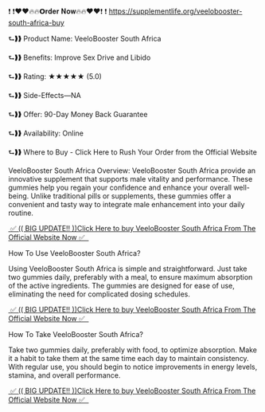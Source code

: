 ❗ ❗❤️❤️🔥🔥𝗢𝐫𝐝𝐞𝐫 𝐍𝐨𝐰🔥🔥❤️❤️❗ ❗
https://supplementlife.org/veelobooster-south-africa-buy



⮑❱❱ Product Name: VeeloBooster South Africa

⮑❱❱ Benefits: Improve Sex Drive and Libido

⮑❱❱ Rating: ★★★★★ (5.0)

⮑❱❱ Side-Effects—NA

⮑❱❱ Offer: 90-Day Money Back Guarantee

⮑❱❱ Availability: Online

⮑❱❱ Where to Buy - Click Here to Rush Your Order from the Official Website

 

VeeloBooster South Africa Overview: VeeloBooster South Africa provide an innovative supplement that supports male vitality and performance. These gummies help you regain your confidence and enhance your overall well-being. Unlike traditional pills or supplements, these gummies offer a convenient and tasty way to integrate male enhancement into your daily routine.


<a href="https://supplementlife.org/veelobooster-south-africa-buy">&nbsp;✅ (( BIG UPDATE!! ))Click Here to buy VeeloBooster South Africa From The Official Website Now ✅ &nbsp;</a>

How To Use VeeloBooster South Africa?

Using VeeloBooster South Africa is simple and straightforward. Just take two gummies daily, preferably with a meal, to ensure maximum absorption of the active ingredients. The gummies are designed for ease of use, eliminating the need for complicated dosing schedules.


<a href="https://supplementlife.org/veelobooster-south-africa-buy">&nbsp;✅ (( BIG UPDATE!! ))Click Here to buy VeeloBooster South Africa From The Official Website Now ✅ &nbsp;</a>


How To Take VeeloBooster South Africa?

Take two gummies daily, preferably with food, to optimize absorption. Make it a habit to take them at the same time each day to maintain consistency. With regular use, you should begin to notice improvements in energy levels, stamina, and overall performance.


<a href="https://supplementlife.org/veelobooster-south-africa-buy">&nbsp;✅ (( BIG UPDATE!! ))Click Here to buy VeeloBooster South Africa From The Official Website Now ✅ &nbsp;</a>

